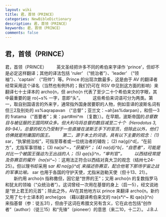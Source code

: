 ```yaml
---
layout: wiki
title: 君，首领（PRINCE）
categories: NewBibleDictionary
description: 君，首领（PRINCE）
keywords: 君，首领（PRINCE）
comments: false
---
```


## 君，首领（PRINCE）



君，首领（PRINCE）
　　英文圣经把许多不同的希伯来字译作 'prince'，但却不是必定这样翻译；其他的译法包括 'ruler' （“统治者”）、'leader' （“领袖”）、'captain' （“将帅”）等。Prince 的出现次数最多，这是由于 AV 的翻译者经常采用这个译名（当然也有例外的；我们仍可在 RSV 中见到这方面的影响）来翻译七十士译本的 archo{n，但 archo{n 代表了至少二十个希伯来文的字眼，其中最重要的是 ro{~s% 一字，意即“头”。
　　这些希伯来词语可分为两类。第一，取自别国语言的外来字，通常指外国身居要职的人物，例如音译的波斯名词有但三2及别处的 xs%aqrapavan （“总督”；亚兰文：~ah]as%darpan），和但一3的 fratama （“首要者”；来：part#mi^m 〔复数〕）。在早期，波斯帝国的*总督数目与被征服的王国同样众多。但大利乌将总督的数目减至二十个（Herodotus 3, 89-94）。总督的权力乃受制于一些直接在波斯王手下的官员，但除此以外，他们仿佛就是附庸国的国王。
　　第二，源于本土的词语，具有以下主要的观念： (1) s*ar，“执掌统治权”，可指至尊者或一位统治者的辅佐； (2) na{g{i^d[，“在前方”，尤指军事领袖； (3) na{s*i^~，“获擢升”； (4) na{d[i^b[，“自愿者”，可能是对比一个被国王强迫为王出战的人； (5) qa{s]i^n，“审判官”。
　　以西结经常提及弥赛亚的擢升（na{s*i^~）：这用法正符合以西结对真大卫的观念（结卅七24-25）。但以理书却采用 s*ar 和 na{g{i^d[ 来描述弥赛亚，配合他笔下那场宇宙之战的军事比喻。 s*ar 也用于各国的守护天使，尤指米迦勒天使（但十13、21）。
　　新约用 archo{n 指称撒但，因它是“世界的王”；又用 archo{n 的复数指罗马和犹太的领袖（“众统治者”）。这词曾经一次用在基督的身上（启一5），经文说祂是“世上君王的元首”；除此之外，AV在其他地方以 prince 来翻译 archo{n。新约又用了七十士译本的 arche{gos （藉以翻译希伯来文的 na{s*i^~ 和 qa{s]i^n）来指基督（参：徒五31），但由于这词在希腊文另有含义，它在此也包括“创作者”（author）（徒三15）和“先锋”（pioneer）的意思（来二10，十二2）。
J.B.J.




